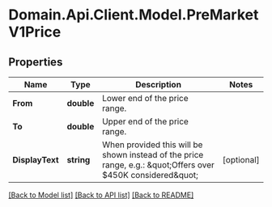 # Domain.Api.Client.Model.PreMarketV1Price
## Properties

Name | Type | Description | Notes
------------ | ------------- | ------------- | -------------
**From** | **double** | Lower end of the price range. | 
**To** | **double** | Upper end of the price range. | 
**DisplayText** | **string** | When provided this will be shown instead of the price range, e.g.: \&quot;Offers over $450K considered\&quot; | [optional] 

[[Back to Model list]](../README.md#documentation-for-models) [[Back to API list]](../README.md#documentation-for-api-endpoints) [[Back to README]](../README.md)

